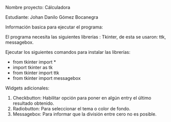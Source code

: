 Nombre proyecto: Cálculadora

Estudiante:
Johan Danilo Gómez Bocanegra

Información basica para ejecutar el programa:

El programa necesita las siguientes librerías : Tkinter, de esta se usaron: ttk, messagebox. 

Ejecutar los siguientes comandos para instalar las librerías:

  - from tkinter import *
  - import tkinter as tk
  - from tkinter import ttk
  - from tkinter import messagebox

Widgets adicionales:
  1. Checkbutton: Habilitar opción para poner en algún entry el último resultado obtenido.
  2. Radiobutton: Para seleccionar el tema o color de fondo.
  3. Messagebox: Para informar que la división entre cero no es posible.
  


